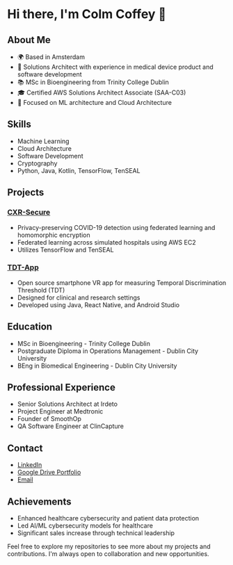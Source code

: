 # Hi there, I'm Colm Coffey 👋

## About Me
- 🌍 Based in Amsterdam
- 💼 Solutions Architect with experience in medical device product and software development
- 📚 MSc in Bioengineering from Trinity College Dublin
- 🎓 Certified AWS Solutions Architect Associate (SAA-C03)
- 🧠 Focused on ML architecture and Cloud Architecture

## Skills
- Machine Learning
- Cloud Architecture
- Software Development
- Cryptography
- Python, Java, Kotlin, TensorFlow, TenSEAL

## Projects
### [CXR-Secure](https://github.com/ColmCoffey/CXR-Secure)
- Privacy-preserving COVID-19 detection using federated learning and homomorphic encryption
- Federated learning across simulated hospitals using AWS EC2
- Utilizes TensorFlow and TenSEAL

### [TDT-App](https://github.com/ColmCoffey/TDT-App)
- Open source smartphone VR app for measuring Temporal Discrimination Threshold (TDT)
- Designed for clinical and research settings
- Developed using Java, React Native, and Android Studio

## Education
- MSc in Bioengineering - Trinity College Dublin
- Postgraduate Diploma in Operations Management - Dublin City University
- BEng in Biomedical Engineering - Dublin City University

## Professional Experience
- Senior Solutions Architect at Irdeto
- Project Engineer at Medtronic
- Founder of SmoothOp
- QA Software Engineer at ClinCapture

## Contact
- [LinkedIn](https://www.linkedin.com/in/colm-coffey)
- [Google Drive Portfolio](https://drive.google.com/file/d/1JEqqHS_o56ehmzYib8gg85UB9U89VczC/view?pli=1)
- [Email](mailto:coffeycolm@gmail.com)

## Achievements
- Enhanced healthcare cybersecurity and patient data protection
- Led AI/ML cybersecurity models for healthcare
- Significant sales increase through technical leadership

Feel free to explore my repositories to see more about my projects and contributions. I'm always open to collaboration and new opportunities.
